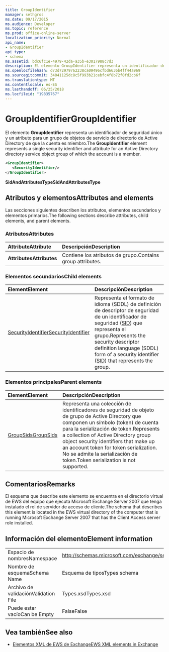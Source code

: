 ```yaml
---
title: GroupIdentifier
manager: sethgros
ms.date: 09/17/2015
ms.audience: Developer
ms.topic: reference
ms.prod: office-online-server
localization_priority: Normal
api_name:
- GroupIdentifier
api_type:
- schema
ms.assetid: bdc6fc1e-4979-42da-a35b-e3017988c7d3
description: El elemento GroupIdentifier representa un identificador de seguridad único y un atributo para un grupo de objetos de servicio de directorio de Active Directory de que la cuenta es miembro.
ms.openlocfilehash: d73d72979762238ca09496cfbd6636b4ff44a969
ms.sourcegitcommit: 34041125dc8c5f993b21cebfc4f8b72f0fd2cb6f
ms.translationtype: MT
ms.contentlocale: es-ES
ms.lasthandoff: 06/25/2018
ms.locfileid: "19835767"
---
```

# <a name="groupidentifier"></a><span data-ttu-id="3cac4-103">GroupIdentifier</span><span class="sxs-lookup"><span data-stu-id="3cac4-103">GroupIdentifier</span></span>

<span data-ttu-id="3cac4-104">El elemento **GroupIdentifier** representa un identificador de seguridad único y un atributo para un grupo de objetos de servicio de directorio de Active Directory de que la cuenta es miembro.</span><span class="sxs-lookup"><span data-stu-id="3cac4-104">The **GroupIdentifier** element represents a single security identifier and attribute for an Active Directory directory service object group of which the account is a member.</span></span> 
  
```xml
<GroupIdentifier>
   <SecurityIdentifier/>
</GroupIdentifier>
```

 <span data-ttu-id="3cac4-105">**SidAndAttributesType**</span><span class="sxs-lookup"><span data-stu-id="3cac4-105">**SidAndAttributesType**</span></span>
## <a name="attributes-and-elements"></a><span data-ttu-id="3cac4-106">Atributos y elementos</span><span class="sxs-lookup"><span data-stu-id="3cac4-106">Attributes and elements</span></span>

<span data-ttu-id="3cac4-107">Las secciones siguientes describen los atributos, elementos secundarios y elementos primarios.</span><span class="sxs-lookup"><span data-stu-id="3cac4-107">The following sections describe attributes, child elements, and parent elements.</span></span>
  
### <a name="attributes"></a><span data-ttu-id="3cac4-108">Atributos</span><span class="sxs-lookup"><span data-stu-id="3cac4-108">Attributes</span></span>

|<span data-ttu-id="3cac4-109">**Attribute**</span><span class="sxs-lookup"><span data-stu-id="3cac4-109">**Attribute**</span></span>|<span data-ttu-id="3cac4-110">**Descripción**</span><span class="sxs-lookup"><span data-stu-id="3cac4-110">**Description**</span></span>|
|:-----|:-----|
|<span data-ttu-id="3cac4-111">**Attributes**</span><span class="sxs-lookup"><span data-stu-id="3cac4-111">**Attributes**</span></span> <br/> |<span data-ttu-id="3cac4-112">Contiene los atributos de grupo.</span><span class="sxs-lookup"><span data-stu-id="3cac4-112">Contains group attributes.</span></span>  <br/> |
   
### <a name="child-elements"></a><span data-ttu-id="3cac4-113">Elementos secundarios</span><span class="sxs-lookup"><span data-stu-id="3cac4-113">Child elements</span></span>

|<span data-ttu-id="3cac4-114">**Element**</span><span class="sxs-lookup"><span data-stu-id="3cac4-114">**Element**</span></span>|<span data-ttu-id="3cac4-115">**Descripción**</span><span class="sxs-lookup"><span data-stu-id="3cac4-115">**Description**</span></span>|
|:-----|:-----|
|[<span data-ttu-id="3cac4-116">SecurityIdentifier</span><span class="sxs-lookup"><span data-stu-id="3cac4-116">SecurityIdentifier</span></span>](securityidentifier.md) <br/> |<span data-ttu-id="3cac4-117">Representa el formato de idioma (SDDL) de definición de descriptor de seguridad de un identificador de seguridad ([SID](sid.md)) que representa el grupo.</span><span class="sxs-lookup"><span data-stu-id="3cac4-117">Represents the security descriptor definition language (SDDL) form of a security identifier ([SID](sid.md)) that represents the group.</span></span>  <br/> |
   
### <a name="parent-elements"></a><span data-ttu-id="3cac4-118">Elementos principales</span><span class="sxs-lookup"><span data-stu-id="3cac4-118">Parent elements</span></span>

|<span data-ttu-id="3cac4-119">**Element**</span><span class="sxs-lookup"><span data-stu-id="3cac4-119">**Element**</span></span>|<span data-ttu-id="3cac4-120">**Descripción**</span><span class="sxs-lookup"><span data-stu-id="3cac4-120">**Description**</span></span>|
|:-----|:-----|
|[<span data-ttu-id="3cac4-121">GroupSids</span><span class="sxs-lookup"><span data-stu-id="3cac4-121">GroupSids</span></span>](groupsids.md) <br/> |<span data-ttu-id="3cac4-122">Representa una colección de identificadores de seguridad de objeto de grupo de Active Directory que componen un símbolo (token) de cuenta para la serialización de token.</span><span class="sxs-lookup"><span data-stu-id="3cac4-122">Represents a collection of Active Directory group object security identifiers that make up an account token for token serialization.</span></span> <span data-ttu-id="3cac4-123">No se admite la serialización de token.</span><span class="sxs-lookup"><span data-stu-id="3cac4-123">Token serialization is not supported.</span></span>  <br/> |
   
## <a name="remarks"></a><span data-ttu-id="3cac4-124">Comentarios</span><span class="sxs-lookup"><span data-stu-id="3cac4-124">Remarks</span></span>

<span data-ttu-id="3cac4-125">El esquema que describe este elemento se encuentra en el directorio virtual de EWS del equipo que ejecuta Microsoft Exchange Server 2007 que tenga instalado el rol de servidor de acceso de cliente.</span><span class="sxs-lookup"><span data-stu-id="3cac4-125">The schema that describes this element is located in the EWS virtual directory of the computer that is running Microsoft Exchange Server 2007 that has the Client Access server role installed.</span></span>
  
## <a name="element-information"></a><span data-ttu-id="3cac4-126">Información del elemento</span><span class="sxs-lookup"><span data-stu-id="3cac4-126">Element information</span></span>

|||
|:-----|:-----|
|<span data-ttu-id="3cac4-127">Espacio de nombres</span><span class="sxs-lookup"><span data-stu-id="3cac4-127">Namespace</span></span>  <br/> |http://schemas.microsoft.com/exchange/services/2006/types  <br/> |
|<span data-ttu-id="3cac4-128">Nombre de esquema</span><span class="sxs-lookup"><span data-stu-id="3cac4-128">Schema Name</span></span>  <br/> |<span data-ttu-id="3cac4-129">Esquema de tipos</span><span class="sxs-lookup"><span data-stu-id="3cac4-129">Types schema</span></span>  <br/> |
|<span data-ttu-id="3cac4-130">Archivo de validación</span><span class="sxs-lookup"><span data-stu-id="3cac4-130">Validation File</span></span>  <br/> |<span data-ttu-id="3cac4-131">Types.xsd</span><span class="sxs-lookup"><span data-stu-id="3cac4-131">Types.xsd</span></span>  <br/> |
|<span data-ttu-id="3cac4-132">Puede estar vacío</span><span class="sxs-lookup"><span data-stu-id="3cac4-132">Can be Empty</span></span>  <br/> |<span data-ttu-id="3cac4-133">False</span><span class="sxs-lookup"><span data-stu-id="3cac4-133">False</span></span>  <br/> |
   
## <a name="see-also"></a><span data-ttu-id="3cac4-134">Vea también</span><span class="sxs-lookup"><span data-stu-id="3cac4-134">See also</span></span>



- [<span data-ttu-id="3cac4-135">Elementos XML de EWS de Exchange</span><span class="sxs-lookup"><span data-stu-id="3cac4-135">EWS XML elements in Exchange</span></span>](ews-xml-elements-in-exchange.md)


